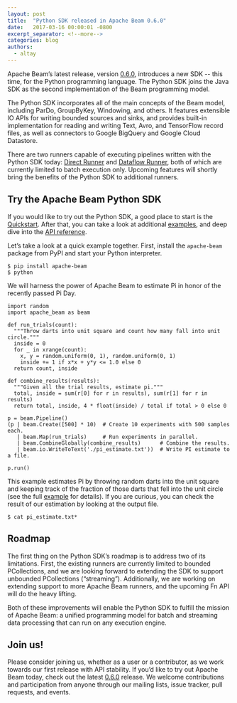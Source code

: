 ```yaml
---
layout: post
title:  "Python SDK released in Apache Beam 0.6.0"
date:   2017-03-16 00:00:01 -0800
excerpt_separator: <!--more-->
categories: blog
authors:
  - altay
---
```


Apache Beam’s latest release, version [0.6.0](https://beam.apache.org/get-started/downloads/), introduces a new SDK -- this time, for the Python programming language. The Python SDK joins the Java SDK as the second implementation of the Beam programming model.

<!--more-->

The Python SDK incorporates all of the main concepts of the Beam model, including ParDo, GroupByKey, Windowing, and others. It features extensible IO APIs for writing bounded sources and sinks, and provides built-in implementation for reading and writing Text, Avro, and TensorFlow record files, as well as connectors to Google BigQuery and Google Cloud Datastore.

There are two runners capable of executing pipelines written with the Python SDK today: [Direct Runner](https://beam.apache.org/documentation/runners/direct/) and [Dataflow Runner](https://beam.apache.org/documentation/runners/dataflow/), both of which are currently limited to batch execution only. Upcoming features will shortly bring the benefits of the Python SDK to additional runners.

## Try the Apache Beam Python SDK

If you would like to try out the Python SDK, a good place to start is the [Quickstart](https://beam.apache.org/get-started/quickstart-py/). After that, you can take a look at additional [examples](https://github.com/apache/beam/tree/v0.6.0/sdks/python/apache_beam/examples), and deep dive into the [API reference](https://beam.apache.org/documentation/sdks/pydoc/).

Let’s take a look at a quick example together. First, install the `apache-beam` package from PyPI and start your Python interpreter.

```
$ pip install apache-beam
$ python
```

We will harness the power of Apache Beam to estimate Pi in honor of the recently passed Pi Day.

```
import random
import apache_beam as beam

def run_trials(count):
  """Throw darts into unit square and count how many fall into unit circle."""
  inside = 0
  for _ in xrange(count):
    x, y = random.uniform(0, 1), random.uniform(0, 1)
    inside += 1 if x*x + y*y <= 1.0 else 0
  return count, inside

def combine_results(results):
  """Given all the trial results, estimate pi."""
  total, inside = sum(r[0] for r in results), sum(r[1] for r in results)
  return total, inside, 4 * float(inside) / total if total > 0 else 0

p = beam.Pipeline()
(p | beam.Create([500] * 10)  # Create 10 experiments with 500 samples each.
   | beam.Map(run_trials)     # Run experiments in parallel.
   | beam.CombineGlobally(combine_results)      # Combine the results.
   | beam.io.WriteToText('./pi_estimate.txt'))  # Write PI estimate to a file.

p.run()
```

This example estimates Pi by throwing random darts into the unit square and keeping track of the fraction of those darts that fell into the unit circle (see the full [example](https://github.com/apache/beam/blob/v0.6.0/sdks/python/apache_beam/examples/complete/estimate_pi.py) for details). If you are curious, you can check the result of our estimation by looking at the output file.

```
$ cat pi_estimate.txt*
```

## Roadmap

The first thing on the Python SDK’s roadmap is to address two of its limitations. First, the existing runners are currently limited to bounded PCollections, and we are looking forward to extending the SDK to support unbounded PCollections (“streaming”). Additionally, we are working on extending support to more Apache Beam runners, and the upcoming Fn API will do the heavy lifting.

Both of these improvements will enable the Python SDK to fulfill the mission of Apache Beam: a unified programming model for batch and streaming data processing that can run on any execution engine.

## Join us!

Please consider joining us, whether as a user or a contributor, as we work towards our first release with API stability. If you’d like to try out Apache Beam today, check out the latest [0.6.0](https://beam.apache.org/get-started/downloads/) release. We welcome contributions and participation from anyone through our mailing lists, issue tracker, pull requests, and events.
